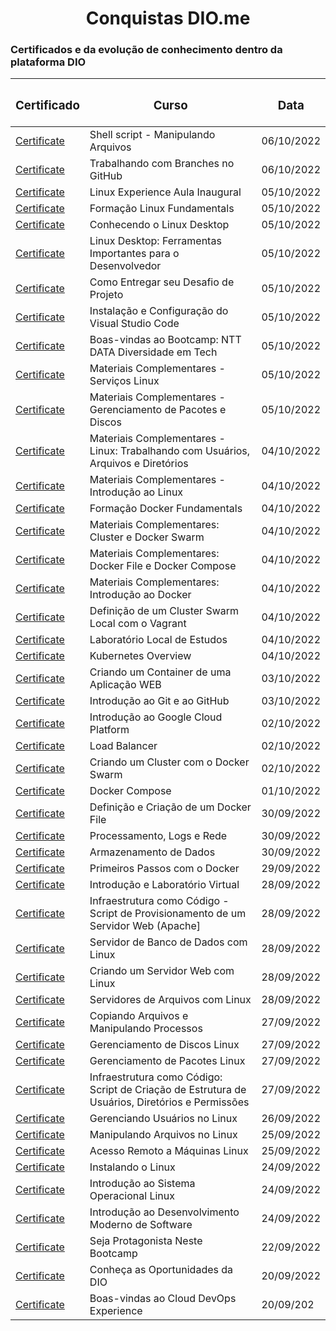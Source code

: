 <h1 align="center">  Conquistas DIO.me</h1>

### Certificados e da evolução de conhecimento dentro da plataforma DIO

| <h3 align="center">Certificado</h3> | <h3 align="center">Curso</h3> | <h3 align="center">Data</h3>
| -------| ----- | ---- |
[Certificate][5D826975] | Shell script - Manipulando Arquivos | 06/10/2022 | 1h
[Certificate][0B03FAE2] | Trabalhando com Branches no GitHub | 06/10/2022 | 1h
[Certificate][A49E3916] | Linux Experience Aula Inaugural | 05/10/2022 | 2h
[Certificate][E07295C1] | Formação Linux Fundamentals | 05/10/2022 | 23h 
[Certificate][4878D671] | Conhecendo o Linux Desktop | 05/10/2022 | 1h
[Certificate][723E6E2C] | Linux Desktop: Ferramentas Importantes para o Desenvolvedor | 05/10/2022 | 1h
[Certificate][9346B086] | Como Entregar seu Desafio de Projeto | 05/10/2022 | 1h
[Certificate][985072CF] | Instalação e Configuração do Visual Studio Code | 05/10/2022 | 1h
[Certificate][1619E692] | Boas-vindas ao Bootcamp: NTT DATA Diversidade em Tech | 05/10/2022 | 1h
[Certificate][7F75A316] | Materiais Complementares - Serviços Linux | 05/10/2022 | 1h
[Certificate][F031527D] | Materiais Complementares - Gerenciamento de Pacotes e Discos | 05/10/2022 | 1h
[Certificate][5F878F29] | Materiais Complementares - Linux: Trabalhando com Usuários, Arquivos e Diretórios | 04/10/2022 | 1h
[Certificate][805929E3] | Materiais Complementares - Introdução ao Linux | 04/10/2022 | 1h 
[Certificate][5BA7A29E] | Formação Docker Fundamentals | 04/10/2022 | 14h 
[Certificate][BD1A5A33] | Materiais Complementares: Cluster e Docker Swarm | 04/10/2022 | 1h 
[Certificate][CD928E12] | Materiais Complementares: Docker File e Docker Compose | 04/10/2022 | 1h 
[Certificate][368079E9] | Materiais Complementares: Introdução ao Docker | 04/10/2022 | 1h 
[Certificate][FE83348D] | Definição de um Cluster Swarm Local com o Vagrant | 04/10/2022 | 1h 
[Certificate][8622151F] | Laboratório Local de Estudos | 04/10/2022 | 1h 
[Certificate][2EECF7C2] | Kubernetes Overview | 04/10/2022 | 1h 
[Certificate][D9CB8FAF] | Criando um Container de uma Aplicação WEB | 03/10/2022 | 1h 
[Certificate][7CCB5249] | Introdução ao Git e ao GitHub | 03/10/2022 | 5h 
[Certificate][768336E7] | Introdução ao Google Cloud Platform | 02/10/2022 | 2h 
[Certificate][44579F9E] | Load Balancer | 02/10/2022 | 1h 
[Certificate][B881E221] | Criando um Cluster com o Docker Swarm | 02/10/2022 | 1h 
[Certificate][B49A6C7E] | Docker Compose | 01/10/2022 | 1h 
[Certificate][EC6FD863] | Definição e Criação de um Docker File | 30/09/2022 | 1h 
[Certificate][FD3539FF] | Processamento, Logs e Rede | 30/09/2022 | 1h 
[Certificate][96D7B69D] | Armazenamento de Dados | 30/09/2022 | 1h 
[Certificate][D78A8700] | Primeiros Passos com o Docker | 29/09/2022 | 1h 
[Certificate][A3C9BA1F] | Introdução e Laboratório Virtual | 28/09/2022 | 1h 
[Certificate][195D94A7] | Infraestrutura como Código - Script de Provisionamento de um Servidor Web (Apache] | 28/09/2022 | 1h 
[Certificate][9E5DAB52] | Servidor de Banco de Dados com Linux | 28/09/2022 | 1h 
[Certificate][09E53BB4] | Criando um Servidor Web com Linux | 28/09/2022 | 1h 
[Certificate][9761CF22] | Servidores de Arquivos com Linux | 28/09/2022 | 1h 
[Certificate][83DC93E2] | Copiando Arquivos e Manipulando Processos | 27/09/2022 | 1h 
[Certificate][F2732A0E] | Gerenciamento de Discos Linux | 27/09/2022 | 1h 
[Certificate][6A41DD7A] | Gerenciamento de Pacotes Linux | 27/09/2022 | 1h 
[Certificate][FC10956C] | Infraestrutura como Código: Script de Criação de Estrutura de Usuários, Diretórios e Permissões | 27/09/2022 | 1h 
[Certificate][C132836A] | Gerenciando Usuários no Linux | 26/09/2022 | 2h 
[Certificate][CF229C38] | Manipulando Arquivos no Linux | 25/09/2022 | 3h 
[Certificate][1167580E] | Acesso Remoto a Máquinas Linux | 25/09/2022 | 1h 
[Certificate][B9986FEB] | Instalando o Linux | 24/09/2022 | 1h 
[Certificate][56E2798B] | Introdução ao Sistema Operacional Linux | 24/09/2022 | 1h 
[Certificate][098FC95D] | Introdução ao Desenvolvimento Moderno de Software | 24/09/2022 | 2h 
[Certificate][CF7F3BB5] | Seja Protagonista Neste Bootcamp | 22/09/2022 | 1h 
[Certificate][A3097647] | Conheça as Oportunidades da DIO | 20/09/2022 | 1h 
[Certificate][440152A4] | Boas-vindas ao Cloud DevOps Experience | 20/09/202 | 1h


[5D826975]: <https://www.dio.me/certificate/5D826975>
[0B03FAE2]: <https://www.dio.me/certificate/0B03FAE2>
[A49E3916]: <https://www.dio.me/certificate/A49E3916>
[E07295C1]: <https://www.dio.me/certificate/E07295C1>
[4878D671]: <https://www.dio.me/certificate/4878D671>
[723E6E2C]: <https://www.dio.me/certificate/723E6E2C>
[9346B086]: <https://www.dio.me/certificate/9346B086>
[985072CF]: <https://www.dio.me/certificate/985072CF>
[1619E692]: <https://www.dio.me/certificate/1619E692>
[7F75A316]: <https://www.dio.me/certificate/7F75A316>
[F031527D]: <https://www.dio.me/certificate/F031527D>
[5F878F29]: <https://www.dio.me/certificate/5F878F29>
[805929E3]: <https://www.dio.me/certificate/805929E3>
[5BA7A29E]: <https://www.dio.me/certificate/5BA7A29E>
[BD1A5A33]: <https://www.dio.me/certificate/BD1A5A33>
[CD928E12]: <https://www.dio.me/certificate/CD928E12>
[368079E9]: <https://www.dio.me/certificate/368079E9>
[FE83348D]: <https://www.dio.me/certificate/FE83348D>
[8622151F]: <https://www.dio.me/certificate/8622151F>
[2EECF7C2]: <https://www.dio.me/certificate/2EECF7C2>
[D9CB8FAF]: <https://www.dio.me/certificate/D9CB8FAF>
[7CCB5249]: <https://www.dio.me/certificate/7CCB5249>
[768336E7]: <https://www.dio.me/certificate/768336E7>
[44579F9E]: <https://www.dio.me/certificate/44579F9E>
[B881E221]: <https://www.dio.me/certificate/B881E221>
[B49A6C7E]: <https://www.dio.me/certificate/B49A6C7E>
[EC6FD863]: <https://www.dio.me/certificate/EC6FD863>
[FD3539FF]: <https://www.dio.me/certificate/FD3539FF>
[96D7B69D]: <https://www.dio.me/certificate/96D7B69D>
[D78A8700]: <https://www.dio.me/certificate/D78A8700>
[A3C9BA1F]: <https://www.dio.me/certificate/A3C9BA1F>
[195D94A7]: <https://www.dio.me/certificate/195D94A7>
[9E5DAB52]: <https://www.dio.me/certificate/9E5DAB52>
[09E53BB4]: <https://www.dio.me/certificate/09E53BB4>
[9761CF22]: <https://www.dio.me/certificate/9761CF22>
[83DC93E2]: <https://www.dio.me/certificate/83DC93E2>
[F2732A0E]: <https://www.dio.me/certificate/F2732A0E>
[6A41DD7A]: <https://www.dio.me/certificate/6A41DD7A>
[FC10956C]: <https://www.dio.me/certificate/FC10956C>
[C132836A]: <https://www.dio.me/certificate/C132836A>
[CF229C38]: <https://www.dio.me/certificate/CF229C38>
[1167580E]: <https://www.dio.me/certificate/1167580E>
[B9986FEB]: <https://www.dio.me/certificate/B9986FEB>
[56E2798B]: <https://www.dio.me/certificate/56E2798B>
[098FC95D]: <https://www.dio.me/certificate/098FC95D>
[CF7F3BB5]: <https://www.dio.me/certificate/CF7F3BB5>
[A3097647]: <https://www.dio.me/certificate/A3097647>
[440152A4]: <https://www.dio.me/certificate/440152A4>